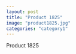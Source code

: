 ```yaml
---
layout: post
title: "Product 1825"
image: "product1825.jpg"
categories: "category1"
---
```

Product 1825
